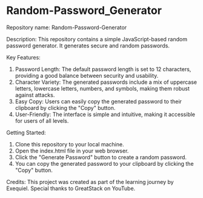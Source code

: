 # Random-Password_Generator

Repository name: Random-Password-Generator

Description: This repository contains a simple JavaScript-based random password generator. It generates secure and random passwords.

Key Features:
1) Password Length: The default password length is set to 12 characters, providing a good balance between security and usability.
2) Character Variety: The generated passwords include a mix of uppercase letters, lowercase letters, numbers, and symbols, making them robust against attacks.
3) Easy Copy: Users can easily copy the generated password to their clipboard by clicking the "Copy" button.
4) User-Friendly: The interface is simple and intuitive, making it accessible for users of all levels.

Getting Started:
1) Clone this repository to your local machine.
2) Open the index.html file in your web browser.
3) Click the "Generate Password" button to create a random password.
4) You can copy the generated password to your clipboard by clicking the "Copy" button.

Credits: This project was created as part of the learning journey by Exequiel. Special thanks to GreatStack on YouTube.
